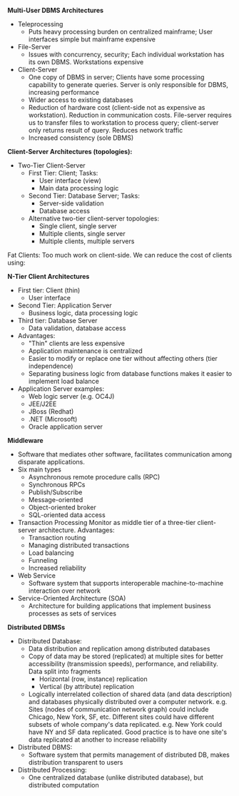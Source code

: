 **Multi-User DBMS Architectures**
- Teleprocessing
	- Puts heavy processing burden on centralized mainframe; User interfaces simple but mainframe expensive
- File-Server
	- Issues with concurrency, security; Each individual workstation has its own DBMS. Workstations expensive
- Client-Server
	- One copy of DBMS in server; Clients have some processing capability to generate queries. Server is only responsible for DBMS, increasing performance
	- Wider access to existing databases
	- Reduction of hardware cost (client-side not as expensive as workstation). Reduction in communication costs. File-server requires us to transfer files to workstation to process query; client-server only returns result of query. Reduces network traffic
	- Increased consistency (sole DBMS)

**Client-Server Architectures (topologies):**
- Two-Tier Client-Server
	- First Tier: Client; Tasks: 
		- User interface (view) 
		- Main data processing logic
	- Second Tier: Database Server; Tasks: 
		- Server-side validation
		- Database access
	- Alternative two-tier client-server topologies:
		- Single client, single server
		- Multiple clients, single server
		- Multiple clients, multiple servers

Fat Clients: Too much work on client-side. We can reduce the cost of clients using:

**N-Tier Client Architectures**
- First tier: Client (thin)
	- User interface
- Second Tier: Application Server
	- Business logic, data processing logic
- Third tier: Database Server
	- Data validation, database access
- Advantages:
	- "Thin" clients are less expensive
	- Application maintenance is centralized
	- Easier to modify or replace one tier without affecting others (tier independence)
	- Separating business logic from database functions makes it easier to implement load balance
- Application Server examples:
	- Web logic server (e.g. OC4J)
	- JEE/J2EE
	- JBoss (Redhat)
	- .NET (Microsoft)
	- Oracle application server

**Middleware**
- Software that mediates other software, facilitates communication among disparate applications. 
- Six main types
	- Asynchronous remote procedure calls (RPC)
	- Synchronous RPCs
	- Publish/Subscribe
	- Message-oriented
	- Object-oriented broker
	- SQL-oriented data access
- Transaction Processing Monitor as middle tier of a three-tier client-server architecture. Advantages:
	- Transaction routing
	- Managing distributed transactions
	- Load balancing
	- Funneling
	- Increased reliability
- Web Service
	- Software system that supports interoperable machine-to-machine interaction over network
- Service-Oriented Architecture (SOA)
	- Architecture for building applications that implement business processes as sets of services

**Distributed DBMSs**
- Distributed Database:
	- Data distribution and replication among distributed databases
	- Copy of data may be stored (replicated) at multiple sites for better accessibility (transmission speeds), performance, and reliability. Data split into fragments
		- Horizontal (row, instance) replication
		- Vertical (by attribute) replication
	- Logically interrelated collection of shared data (and data description) and databases physically distributed over a computer network. e.g. Sites (nodes of communication network graph) could include Chicago, New York, SF, etc. Different sites could have different subsets of whole company's data replicated. e.g. New York could have NY and SF data replicated. Good practice is to have one site's data replicated at another to increase reliability
- Distributed DBMS:
	- Software system that permits management of distributed DB, makes distribution transparent to users
- Distributed Processing:
	- One centralized database (unlike distributed database), but distributed computation